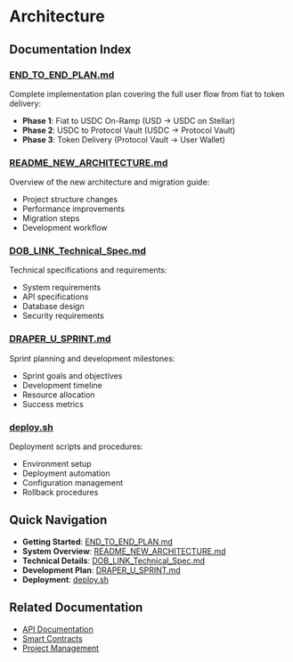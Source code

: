 # Architecture

## Documentation Index

### [END_TO_END_PLAN.md](./END_TO_END_PLAN.md)

Complete implementation plan covering the full user flow from fiat to token delivery:

- **Phase 1**: Fiat to USDC On-Ramp (USD → USDC on Stellar)
- **Phase 2**: USDC to Protocol Vault (USDC → Protocol Vault)
- **Phase 3**: Token Delivery (Protocol Vault → User Wallet)

### [README_NEW_ARCHITECTURE.md](./README_NEW_ARCHITECTURE.md)

Overview of the new architecture and migration guide:

- Project structure changes
- Performance improvements
- Migration steps
- Development workflow

### [DOB_LINK_Technical_Spec.md](./DOB_LINK_Technical_Spec.md)

Technical specifications and requirements:

- System requirements
- API specifications
- Database design
- Security requirements

### [DRAPER_U_SPRINT.md](./DRAPER_U_SPRINT.md)

Sprint planning and development milestones:

- Sprint goals and objectives
- Development timeline
- Resource allocation
- Success metrics

### [deploy.sh](./deploy.sh)

Deployment scripts and procedures:

- Environment setup
- Deployment automation
- Configuration management
- Rollback procedures

## Quick Navigation

- **Getting Started**: [END_TO_END_PLAN.md](./END_TO_END_PLAN.md)
- **System Overview**: [README_NEW_ARCHITECTURE.md](./README_NEW_ARCHITECTURE.md)
- **Technical Details**: [DOB_LINK_Technical_Spec.md](./DOB_LINK_Technical_Spec.md)
- **Development Plan**: [DRAPER_U_SPRINT.md](./DRAPER_U_SPRINT.md)
- **Deployment**: [deploy.sh](./deploy.sh)

## Related Documentation

- [API Documentation](../api/)
- [Smart Contracts](../contracts/)
- [Project Management](../TODO.md)
